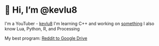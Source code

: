 # 👋 Hi, I’m @kevlu8

I'm a YouTuber - [kevlu8](https://www.youtube.com/kevlu8)
I'm learning C++ and working on [something](https://www.github.com/kevlu8/Xytharis)
I also know Lua, Python, R, and Processing

My best program: [Reddit to Google Drive](https://www.github.com/kevlu8/Reddit-to-Google-Drive)
